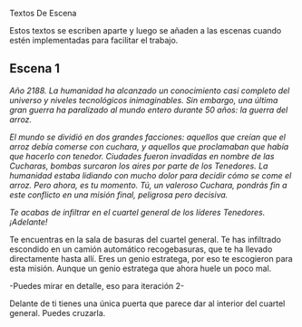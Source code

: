 Textos De Escena

Estos textos se escriben aparte y luego se añaden a las escenas cuando estén implementadas para facilitar el trabajo.



## Escena 1 

*Año 2188. La humanidad ha alcanzado un conocimiento casi completo del universo y niveles tecnológicos inimaginables. Sin embargo, una última gran guerra ha paralizado al mundo entero durante 50 años: la guerra del arroz.*

*El mundo se dividió en dos grandes facciones: aquellos que creían que el arroz debía comerse con cuchara, y aquellos que proclamaban que había que hacerlo con tenedor. Ciudades fueron invadidas en nombre de las Cucharas, bombas surcaron los aires por parte de los Tenedores. La humanidad estaba lidiando con mucho dolor para decidir cómo se come el arroz. Pero ahora, es tu momento. Tú, un valeroso Cuchara, pondrás fin a este conflicto en una misión final, peligrosa pero decisiva.*

*Te acabas de infiltrar en el cuartel general de los líderes Tenedores. ¡Adelante!*

Te encuentras en la sala de basuras del cuartel general. Te has infiltrado escondido en un camión automático recogebasuras, que te ha llevado directamente hasta allí. Eres un genio estratega, por eso te escogieron para esta misión. Aunque un genio estratega que ahora huele un poco mal.

-Puedes mirar en detalle, eso para iteración 2-

Delante de ti tienes una única puerta que parece dar al interior del cuartel general. Puedes cruzarla.